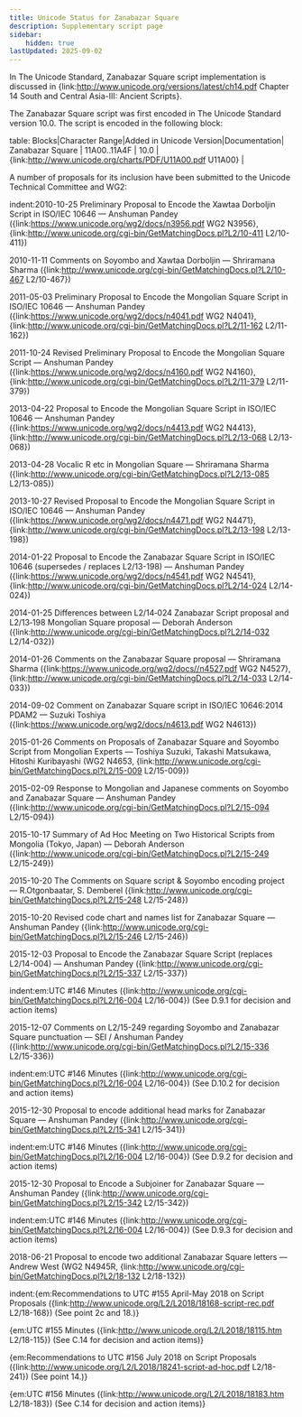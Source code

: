 ```yaml
---
title: Unicode Status for Zanabazar Square
description: Supplementary script page
sidebar:
    hidden: true
lastUpdated: 2025-09-02
---
```


In The Unicode Standard, Zanabazar Square script implementation is discussed in {link:http://www.unicode.org/versions/latest/ch14.pdf Chapter 14 South and Central Asia-III: Ancient Scripts}.

[comment]: # (end of intro)

[comment]: # (start of blocks)

The Zanabazar Square script was first encoded in The Unicode Standard version 10.0. The script is encoded in the following block:

table:
Blocks|Character Range|Added in Unicode Version|Documentation|
Zanabazar Square  | 11A00..11A4F | 10.0 | {link:http://www.unicode.org/charts/PDF/U11A00.pdf U11A00} |

[comment]: # (end of blocks)

[comment]: # (start of chars)



[comment]: # (end of chars)

[comment]: # (start of rest)

A number of proposals for its inclusion have been submitted to the Unicode Technical Committee and WG2:

indent:2010-10-25 Preliminary Proposal to Encode the Xawtaa Dorboljin Script in ISO/IEC 10646 — Anshuman Pandey ({link:https://www.unicode.org/wg2/docs/n3956.pdf WG2 N3956}, {link:http://www.unicode.org/cgi-bin/GetMatchingDocs.pl?L2/10-411 L2/10-411})

2010-11-11 Comments on Soyombo and Xawtaa Dorboljin — Shriramana Sharma ({link:http://www.unicode.org/cgi-bin/GetMatchingDocs.pl?L2/10-467 L2/10-467})

2011-05-03 Preliminary Proposal to Encode the Mongolian Square Script in ISO/IEC 10646 — Anshuman Pandey ({link:https://www.unicode.org/wg2/docs/n4041.pdf WG2 N4041}, {link:http://www.unicode.org/cgi-bin/GetMatchingDocs.pl?L2/11-162 L2/11-162})

2011-10-24 Revised Preliminary Proposal to Encode the Mongolian Square Script — Anshuman Pandey ({link:https://www.unicode.org/wg2/docs/n4160.pdf WG2 N4160}, {link:http://www.unicode.org/cgi-bin/GetMatchingDocs.pl?L2/11-379 L2/11-379})

2013-04-22 Proposal to Encode the Mongolian Square Script in ISO/IEC 10646 — Anshuman Pandey ({link:https://www.unicode.org/wg2/docs/n4413.pdf WG2 N4413}, {link:http://www.unicode.org/cgi-bin/GetMatchingDocs.pl?L2/13-068 L2/13-068})

2013-04-28 Vocalic R etc in Mongolian Square — Shriramana Sharma ({link:http://www.unicode.org/cgi-bin/GetMatchingDocs.pl?L2/13-085 L2/13-085})

2013-10-27 Revised Proposal to Encode the Mongolian Square Script in ISO/IEC 10646 — Anshuman Pandey ({link:https://www.unicode.org/wg2/docs/n4471.pdf WG2 N4471}, {link:http://www.unicode.org/cgi-bin/GetMatchingDocs.pl?L2/13-198 L2/13-198})

2014-01-22 Proposal to Encode the Zanabazar Square Script in ISO/IEC 10646 (supersedes / replaces L2/13-198) — Anshuman Pandey    ({link:https://www.unicode.org/wg2/docs/n4541.pdf WG2 N4541}, {link:http://www.unicode.org/cgi-bin/GetMatchingDocs.pl?L2/14-024 L2/14-024})

2014-01-25 Differences between L2/14‐024 Zanabazar Script proposal and L2/13‐198 Mongolian Square proposal — Deborah Anderson ({link:http://www.unicode.org/cgi-bin/GetMatchingDocs.pl?L2/14-032 L2/14-032})

2014-01-26 Comments on the Zanabazar Square proposal — Shriramana Sharma ({link:https://www.unicode.org/wg2/docs//n4527.pdf WG2 N4527}, {link:http://www.unicode.org/cgi-bin/GetMatchingDocs.pl?L2/14-033 L2/14-033})

2014-09-02 Comment on Zanabazar Square script in ISO/IEC 10646:2014 PDAM2 — Suzuki Toshiya ({link:https://www.unicode.org/wg2/docs/n4613.pdf WG2 N4613})

2015-01-26 Comments on Proposals of Zanabazar Square and Soyombo Script from Mongolian Experts — Toshiya Suzuki, Takashi Matsukawa, Hitoshi Kuribayashi (WG2 N4653, {link:http://www.unicode.org/cgi-bin/GetMatchingDocs.pl?L2/15-009 L2/15-009})

2015-02-09 Response to Mongolian and Japanese comments on Soyombo and Zanabazar Square — Anshuman Pandey ({link:http://www.unicode.org/cgi-bin/GetMatchingDocs.pl?L2/15-094 L2/15-094})

2015-10-17 Summary of Ad Hoc Meeting on Two Historical Scripts from Mongolia (Tokyo, Japan) — Deborah Anderson ({link:http://www.unicode.org/cgi-bin/GetMatchingDocs.pl?L2/15-249 L2/15-249})

2015-10-20 The Comments on Square script & Soyombo encoding project — R.Otgonbaatar, S. Demberel ({link:http://www.unicode.org/cgi-bin/GetMatchingDocs.pl?L2/15-248 L2/15-248})

2015-10-20 Revised code chart and names list for Zanabazar Square — Anshuman Pandey ({link:http://www.unicode.org/cgi-bin/GetMatchingDocs.pl?L2/15-246 L2/15-246})

2015-12-03 Proposal to Encode the Zanabazar Square Script (replaces L2/14-004) — Anshuman Pandey ({link:http://www.unicode.org/cgi-bin/GetMatchingDocs.pl?L2/15-337 L2/15-337})

indent:em:UTC #146 Minutes ({link:http://www.unicode.org/cgi-bin/GetMatchingDocs.pl?L2/16-004 L2/16-004}) (See D.9.1 for decision and action items)


2015-12-07 Comments on L2/15-249 regarding Soyombo and Zanabazar Square punctuation — SEI / Anshuman Pandey ({link:http://www.unicode.org/cgi-bin/GetMatchingDocs.pl?L2/15-336 L2/15-336})

indent:em:UTC #146 Minutes ({link:http://www.unicode.org/cgi-bin/GetMatchingDocs.pl?L2/16-004 L2/16-004}) (See D.10.2 for decision and action items)


2015-12-30 Proposal to encode additional head marks for Zanabazar Square — Anshuman Pandey ({link:http://www.unicode.org/cgi-bin/GetMatchingDocs.pl?L2/15-341 L2/15-341})

indent:em:UTC #146 Minutes ({link:http://www.unicode.org/cgi-bin/GetMatchingDocs.pl?L2/16-004 L2/16-004}) (See D.9.2 for decision and action items)


2015-12-30 Proposal to Encode a Subjoiner for Zanabazar Square — Anshuman Pandey ({link:http://www.unicode.org/cgi-bin/GetMatchingDocs.pl?L2/15-342 L2/15-342})

indent:em:UTC #146 Minutes ({link:http://www.unicode.org/cgi-bin/GetMatchingDocs.pl?L2/16-004 L2/16-004}) (See D.9.3 for decision and action items)


2018-06-21 Proposal to encode two additional Zanabazar Square letters — Andrew West (WG2 N4945R, {link:http://www.unicode.org/cgi-bin/GetMatchingDocs.pl?L2/18-132 L2/18-132})

indent:{em:Recommendations to UTC #155 April-May 2018 on Script Proposals ({link:http://www.unicode.org/L2/L2018/18168-script-rec.pdf L2/18-168}) (See point 2c and 18.)}

{em:UTC #155 Minutes ({link:http://www.unicode.org/L2/L2018/18115.htm L2/18-115}) (See C.14 for decision and action items)}

{em:Recommendations to UTC #156 July 2018 on Script Proposals ({link:http://www.unicode.org/L2/L2018/18241-script-ad-hoc.pdf L2/18-241}) (See point 14.)}

{em:UTC #156 Minutes ({link:http://www.unicode.org/L2/L2018/18183.htm L2/18-183}) (See C.14 for decision and action items)}

